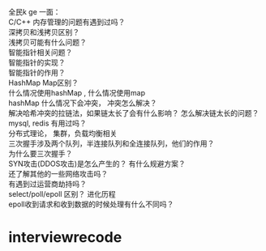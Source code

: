 全民k ge 一面：   
C/C++ 内存管理的问题有遇到过吗？  
深拷贝和浅拷贝区别？  
浅拷贝可能有什么问题？  
智能指针相关问题？  
智能指针的实现？  
智能指针的作用？  
HashMap Map区别？  
什么情况使用hashMap ,  什么情况使用map  
hashMap 什么情况下会冲突， 冲突怎么解决？  
解决哈希冲突的拉链法，如果链太长了会有什么影响？ 怎么解决链太长的问题？  
mysql, redis 有用过吗？  
分布式理论， 集群，负载均衡相关  
三次握手涉及两个队列，半连接队列和全连接队列，他们的作用？  
为什么要三次握手？  
SYN攻击(DDOS攻击)是怎么产生的？ 有什么规避方案？  
还了解其他的一些网络攻击吗？  
有遇到过运营商劫持吗？  
select/poll/epoll 区别？ 进化历程  
epoll收到请求和收到数据的时候处理有什么不同吗？  

# interviewrecode
